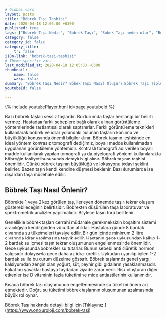 ```yaml
---
# Global vars
layout: posts
title: "Böbrek Taşı Teşhisi"
date: 2020-04-18 12:05:00 +0300
published: true
tags: ["Böbrek Taşı Nedir", "Böbrek Taşı", "Böbek Taşı neden olur", "Böbrek Taşı Tipi", "Kimlerde Böbrek Taşı Olur", "Böbrek Taşı Belirti", "Böbrek Taşı Teşhis", "Böbrek Taşı Nasıl Önlenir", "Böbrek Taşı Ağrısı", "Böbrek Taşı Tedavisi", "Böbrek taşı açık ameliyat", "Böbrek Taşı Kapalı Ameliyat", "Böbrek nedir", "Böbrek taşı ESWL" , "Üreteroskopi", "Perkutan Nefrolitotomi", "Böbrek taşı önleme"]
category: false
category_id: false
category_title:
    tr: false
i18n-link: "bobrek-tasi-teshisi"
# Theme specific vars
last_modified_at: 2020-04-18 12:05:00 +0300
thumbnail:
    name: false
    webp: false
summary: "Böbrek Taşı Nedir? Böbek Taşı Nasıl Oluşur? Böbrek Taşı Tipleri Nedir? Kimlerde Böbrek Taşı Olur? Böbrek Taşı Belirtileri Nelerdir? Böbrek Taşı Teşhisi? Böbrek Taşı Nasıl Önlenir? Şiddetli Böbrek Ağrısı Nedir? Böbrek Taşlarının Tedavisi? Böbrek taşı nasıl oluşur? Böbrek Taşlarında Kapalı Ve Açık Ameliyatı. "
youtubeId: false

---
```

{% include youtubePlayer.html id=page.youtubeId %}




Bazı böbrek taşları sessiz taşlardır. Bu durumda taşlar herhangi bir belirti vermez. Hastadan farklı sebeplere bağlı olarak alınan görüntüleme yöntemlerinde rastlantısal olarak saptanırlar. Farklı görüntüleme teknikleri kullanılarak böbrek ve idrar yolundaki bulunan taşların konumu ve büyüklüğü konusunda önemli bilgiler alınır. Böbrek taşının teşhisinde en ideal yöntem kontrasız tomografi dediğimiz, boyalı madde kullanılmadan uygulanan görüntüleme yöntemidir. Kontraslı tomografi adı verilen boyalı madde kullanılarak yapılan tomografi ya da piyelografi yöntemi kullanılarakta böbreğin faaliyeti hususunda detaylı bilgi alınır. Böbrek taşının teşhisi önemlidir. Çünkü böbrek taşının büyüklüğü ve lokasyonu tedavi şeklini belirler. Bazen taşın kendi kendine düşmesi beklenir. Bazı durumlarda ise dışardan taşa müdehale edilir.

## Böbrek Taşı Nasıl Önlenir?

Böbrekte 1 veya 2 kez görülen taş, ilerleyen dönemde taşın tekrar oluşum gösterebileceğinin belirtisidir. Böbrekten düşürülen taşa laboratuvar ve spektrometrik analizler yapılmalıdır. Böylece taşın türü belirlenir.

Genellikle böbrek taşları cerrahi müdahale gerekmeksizin boşaltım sistemi aracılığıyla kendiliğinden vücuttan atılırlar. Hastalara günde 8 bardak civarında su tüketmeleri tavsiye edilir. Bir gün içinde minimum 2 litre civarında idrar yapılmasına teşvik edilir. Hastanın gece uykusundan kalkıp 1-2 bardak su içmesi taşın tekrar oluşumunun engellenmesinde önemlidir. Gece uykusunda böbrekler su tutarlar. Bunun sebebi anti diüretik hormon salgısıdır dolayısıyla gece daha az idrar üretilir. Uykudan uyanılıp içilen 1-2 bardak su ile bu durum düzelme gösterir. Böbrek taşlarında genel yargı; kalsiyumdan zengin olan yoğurt, süt, peynir gibi gıdaların yasaklanmasıdır. Fakat bu yasaklar hastaya faydadan ziyade zarar verir. Risk oluşturan diğer etkenler ise D vitaminin fazla tüketimi ve mide antiastilerinin kullanımıdır.

Kısaca böbrek taşı oluşumunun engellenmesinde su tüketimi önem arz etmektedir. Doğru su tüketimi böbrek taşlarının oluşumunun azalmasında büyük rol oynar.

Böbrek Taşı hakkında detaylı bilgi için [Tıklayınız.] (https://www.onoluroloji.com/bobrek-tasi)
